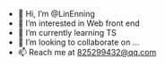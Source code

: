 - 👋 Hi, I’m @LinEnning
- 👀 I’m interested in Web front end
- 🌱 I’m currently learning TS
- 💞️ I’m looking to collaborate on ...
- 📫  Reach me at 825299432@qq.com

<!---
Linhao99/Linhao99 is a ✨ special ✨ repository because its `README.md` (this file) appears on your GitHub profile.
You can click the Preview link to take a look at your changes.
--->
